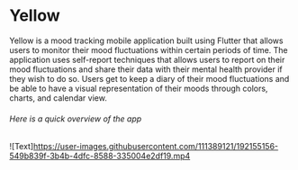 # Yellow
Yellow is a mood tracking mobile application built using Flutter that allows users to monitor their mood fluctuations within certain periods of time. The application uses self-report techniques that allows users to report on their mood fluctuations and share their data with their mental health provider if they wish to do so. Users get to keep a diary of their mood fluctuations and be able to have a visual representation of their moods through colors, charts, and calendar view.

###### Here is a quick overview of the app
![Text]https://user-images.githubusercontent.com/111389121/192155156-549b839f-3b4b-4dfc-8588-335004e2df19.mp4
